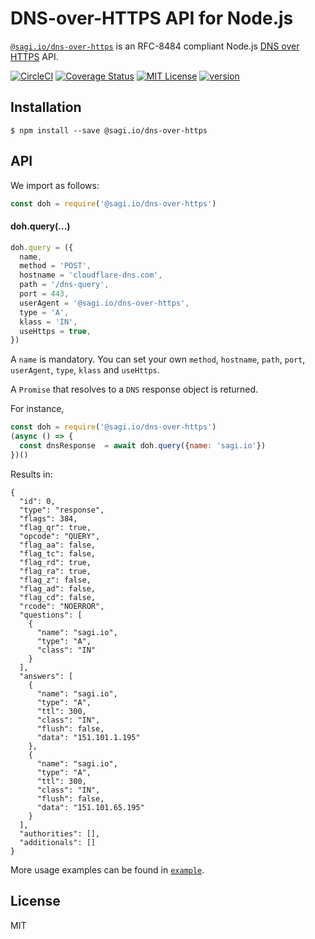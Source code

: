 # DNS-over-HTTPS API for Node.js

[`@sagi.io/dns-over-https`](https://www.npmjs.com/package/@sagi.io/dns-over-https) is an RFC-8484 compliant Node.js [DNS over HTTPS](https://en.wikipedia.org/wiki/DNS_over_HTTPS) API.

[![CircleCI](https://circleci.com/gh/sagi/dns-over-https-node.svg?style=svg)](https://circleci.com/gh/sagi/dns-over-https-node)
[![Coverage Status](https://coveralls.io/repos/github/sagi/dns-over-https-node/badge.svg?branch=master)](https://coveralls.io/github/sagi/dns-over-https-node?branch=master)
[![MIT License](https://img.shields.io/npm/l/@sagi.io/dns-over-https.svg?style=flat-square)](http://opensource.org/licenses/MIT)
[![version](https://img.shields.io/npm/v/@sagi.io/dns-over-https.svg?style=flat-square)](http://npm.im/@sagi.io/dns-over-https)

## Installation

~~~
$ npm install --save @sagi.io/dns-over-https
~~~

## API

We import as follows:
~~~js
const doh = require('@sagi.io/dns-over-https')
~~~

#### doh.query(...)

~~~js
doh.query = ({
  name,
  method = 'POST',
  hostname = 'cloudflare-dns.com',
  path = '/dns-query',
  port = 443,
  userAgent = '@sagi.io/dns-over-https',
  type = 'A',
  klass = 'IN',
  useHttps = true,
})
~~~

A `name` is mandatory. You can set your own `method`, `hostname`, `path`, `port`, `userAgent`, `type`, `klass` and `useHttps`.

A `Promise` that resolves to a `DNS`  response object is returned.


For instance,

```js
const doh = require('@sagi.io/dns-over-https')
(async () => {
  const dnsResponse  = await doh.query({name: 'sagi.io'})
})()
```

Results in:
```
{
  "id": 0,
  "type": "response",
  "flags": 384,
  "flag_qr": true,
  "opcode": "QUERY",
  "flag_aa": false,
  "flag_tc": false,
  "flag_rd": true,
  "flag_ra": true,
  "flag_z": false,
  "flag_ad": false,
  "flag_cd": false,
  "rcode": "NOERROR",
  "questions": [
    {
      "name": "sagi.io",
      "type": "A",
      "class": "IN"
    }
  ],
  "answers": [
    {
      "name": "sagi.io",
      "type": "A",
      "ttl": 300,
      "class": "IN",
      "flush": false,
      "data": "151.101.1.195"
    },
    {
      "name": "sagi.io",
      "type": "A",
      "ttl": 300,
      "class": "IN",
      "flush": false,
      "data": "151.101.65.195"
    }
  ],
  "authorities": [],
  "additionals": []
}

```

More usage examples can be found in [`example`](https://github.com/sagi/dns-over-https-node/blob/master/example/index.js).

## License
MIT

